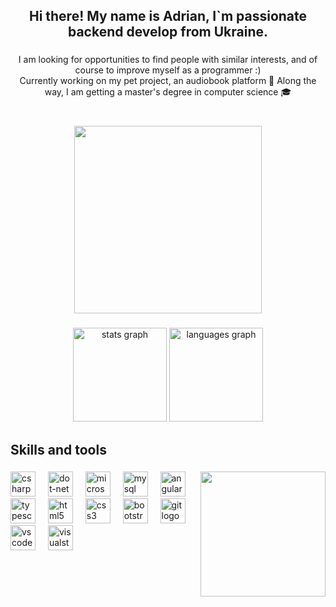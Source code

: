 <h2 align="center">Hi there! My name is Adrian, I`m passionate backend develop from Ukraine.</h2>

###

<p align="center">I am looking for opportunities to find people with similar interests, and of course to improve myself as a programmer :)<br>Currently working on my pet project, an audiobook platform 📖 Along the way, I am getting a master's degree in computer science 🎓</p>

###

<br clear="both">

<div align="center">
  <img height="300" src="https://miro.medium.com/v2/resize:fit:640/1*ubCR6WyFNthQVQ9D4AIO9g.gif"  />
</div>

###

<div align="center">
  <img src="https://github-readme-stats.vercel.app/api?username=AdrianFoxy&hide_title=true&hide_rank=true&show_icons=true&include_all_commits=true&count_private=true&disable_animations=false&theme=city_lights&locale=en&hide_border=false&order=1" height="150" alt="stats graph"  />
  <img src="https://github-readme-stats.vercel.app/api/top-langs?username=AdrianFoxy&locale=en&hide_title=false&layout=compact&card_width=320&langs_count=5&theme=city_lights&hide_border=false&order=2" height="150" alt="languages graph"  />
</div>

###

<h2 align="left">Skills and tools</h2>

###

<img align="right" height="200" src="https://64.media.tumblr.com/e4032dd139cb3657c13c1cd52eb7b533/tumblr_pfmtvw7fYU1wn2b96o1_500.gif"  />

###

<div align="left">
  <img src="https://img.shields.io/badge/C Sharp-239120?logo=csharp&logoColor=white&style=for-the-badge" height="40" alt="csharp logo"  />
  <img width="12" />
  <img src="https://img.shields.io/badge/.NET-512BD4?logo=dotnet&logoColor=white&style=for-the-badge" height="40" alt="dot-net logo"  />
  <img width="12" />
  <img src="https://img.shields.io/badge/Microsoft SQL Server-CC2927?logo=microsoftsqlserver&logoColor=white&style=for-the-badge" height="40" alt="microsoftsqlserver logo"  />
  <img width="12" />
  <img src="https://img.shields.io/badge/MySQL-4479A1?logo=mysql&logoColor=white&style=for-the-badge" height="40" alt="mysql logo"  />
  <img width="12" />
  <img src="https://img.shields.io/badge/Angular-DD0031?logo=angular&logoColor=white&style=for-the-badge" height="40" alt="angularjs logo"  />
  <img width="12" />
  <img src="https://img.shields.io/badge/TypeScript-3178C6?logo=typescript&logoColor=white&style=for-the-badge" height="40" alt="typescript logo"  />
  <img width="12" />
  <img src="https://img.shields.io/badge/HTML5-E34F26?logo=html5&logoColor=white&style=for-the-badge" height="40" alt="html5 logo"  />
  <img width="12" />
  <img src="https://img.shields.io/badge/CSS3-1572B6?logo=css3&logoColor=white&style=for-the-badge" height="40" alt="css3 logo"  />
  <img width="12" />
  <img src="https://img.shields.io/badge/Bootstrap-7952B3?logo=bootstrap&logoColor=white&style=for-the-badge" height="40" alt="bootstrap logo"  />
  <img width="12" />
  <img src="https://img.shields.io/badge/Git-F05032?logo=git&logoColor=white&style=for-the-badge" height="40" alt="git logo"  />
  <img width="12" />
  <img src="https://img.shields.io/badge/Visual Studio Code-007ACC?logo=visualstudiocode&logoColor=white&style=for-the-badge" height="40" alt="vscode logo"  />
  <img width="12" />
  <img src="https://img.shields.io/badge/Visual Studio-5C2D91?logo=visualstudio&logoColor=white&style=for-the-badge" height="40" alt="visualstudio logo"  />
</div>

###
